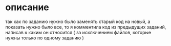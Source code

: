 # описание

так как по заданию нужно было заменять старый код на новый, а показать нужно было все, то я комментила код из предыдущих заданий, написав к каким он относится ( за исключением файлов, которые нужны только по одному заданию )
